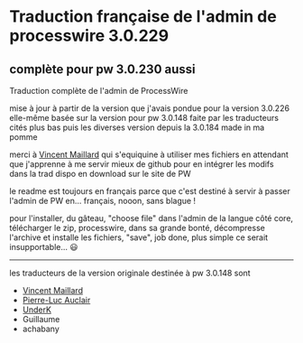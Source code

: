 # Traduction française de l'admin de processwire 3.0.229

## complète pour pw 3.0.230 aussi

Traduction complète de l'admin de ProcessWire

mise à jour à partir de la version que j'avais pondue pour la version 3.0.226 elle-même basée sur la version pour pw 3.0.148 faite par les traducteurs cités plus bas puis les diverses version depuis la 3.0.184 made in ma pomme

merci à [Vincent Maillard](https://github.com/v-maillard/pw-lang-fr) qui s'equiquine à utiliser mes fichiers en attendant que j'apprenne à me servir mieux de github pour en intégrer les modifs dans la trad dispo en download sur le site de PW

le readme est toujours en français parce que c'est destiné à servir à passer l'admin de PW en... français, nooon, sans blague !

pour l'installer, du gâteau, "choose file" dans l'admin de la langue côté core, télécharger le zip, processwire, dans sa grande bonté, décompresse l'archive et installe les fichiers, "save", job done, plus simple ce serait insupportable... :smiley:

---
les traducteurs de la version originale destinée à pw 3.0.148 sont

* [Vincent Maillard](https://github.com/v-maillard/pw-lang-fr)
* [Pierre-Luc Auclair](https://github.com/plauclair)
* [UnderK](https://github.com/underk/pw_french)
* Guillaume
* achabany
